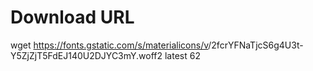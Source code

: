 # Download URL
wget https://fonts.gstatic.com/s/materialicons/v<VERSION>/2fcrYFNaTjcS6g4U3t-Y5ZjZjT5FdEJ140U2DJYC3mY.woff2
latest 62